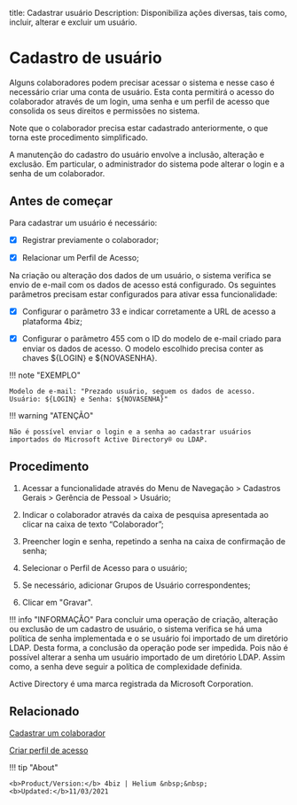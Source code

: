 title: Cadastrar usuário
Description: Disponibiliza ações diversas, tais como, incluir, alterar e excluir um usuário.

# Cadastro de usuário

Alguns colaboradores podem precisar acessar o sistema e nesse caso é necessário criar uma conta de usuário. Esta conta permitirá o acesso do colaborador através de um login, uma senha e um perfil de acesso que consolida os seus direitos e permissões no sistema.

Note que o colaborador precisa estar cadastrado anteriormente, o que torna este procedimento simplificado.

A manutenção do cadastro do usuário envolve a inclusão, alteração e exclusão. Em particular, o administrador do sistema pode alterar o login e a senha de um colaborador.


## Antes de começar

Para cadastrar um usuário é necessário:

- [X] Registrar previamente o colaborador;

- [X] Relacionar um Perfil de Acesso;

Na criação ou alteração dos dados de um usuário, o sistema verifica se envio de e-mail com os dados de acesso está configurado. Os seguintes parâmetros precisam estar configurados para ativar essa funcionalidade:

- [X] Configurar o parâmetro 33 e indicar corretamente a URL de acesso a plataforma 4biz;

- [X] Configurar o parâmetro 455 com o ID do modelo de e-mail criado para enviar os dados de acesso. O modelo escolhido precisa conter as chaves ${LOGIN} e ${NOVASENHA}.

!!! note "EXEMPLO"

    Modelo de e-mail: "Prezado usuário, seguem os dados de acesso. Usuário: ${LOGIN} e Senha: ${NOVASENHA}"

!!! warning "ATENÇÃO"

    Não é possível enviar o login e a senha ao cadastrar usuários importados do Microsoft Active Directory® ou LDAP.


## Procedimento

1.	Acessar a funcionalidade através do Menu de Navegação > Cadastros Gerais > Gerência de Pessoal > Usuário;

2.	Indicar o colaborador através da caixa de pesquisa apresentada ao clicar na caixa de texto “Colaborador”;

3.	Preencher login e senha, repetindo a senha na caixa de confirmação de senha;

4.	Selecionar o Perfil de Acesso para o usuário;

5.	Se necessário, adicionar Grupos de Usuário correspondentes;

6.	Clicar em "Gravar".


!!! info "INFORMAÇÃO"
   Para concluir uma operação de criação, alteração ou exclusão de um cadastro de usuário, o sistema verifica se há uma política de senha implementada e o se usuário foi importado de um diretório LDAP.
    Desta forma, a conclusão da operação pode ser impedida. Pois não é possível alterar a senha um usuário importado de um diretório LDAP. Assim como, a senha deve seguir a política de complexidade definida.


Active Directory é uma marca registrada da Microsoft Corporation.


## Relacionado

[Cadastrar um colaborador](/pt-br/4biz-helium/initial-settings/access-settings/user/register-employee.html)

[Criar perfil de acesso](/pt-br/4biz-helium/initial-settings/access-settings/profile/create-profile-access.html)

!!! tip "About"

    <b>Product/Version:</b> 4biz | Helium &nbsp;&nbsp;
    <b>Updated:</b>11/03/2021

